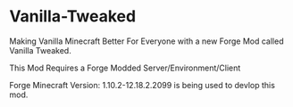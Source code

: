 # Vanilla-Tweaked
Making Vanilla Minecraft Better For Everyone with a new Forge Mod called Vanilla Tweaked.  

This Mod Requires a Forge Modded Server/Environment/Client  

Forge Minecraft Version: 1.10.2-12.18.2.2099 is being used to devlop this mod.

